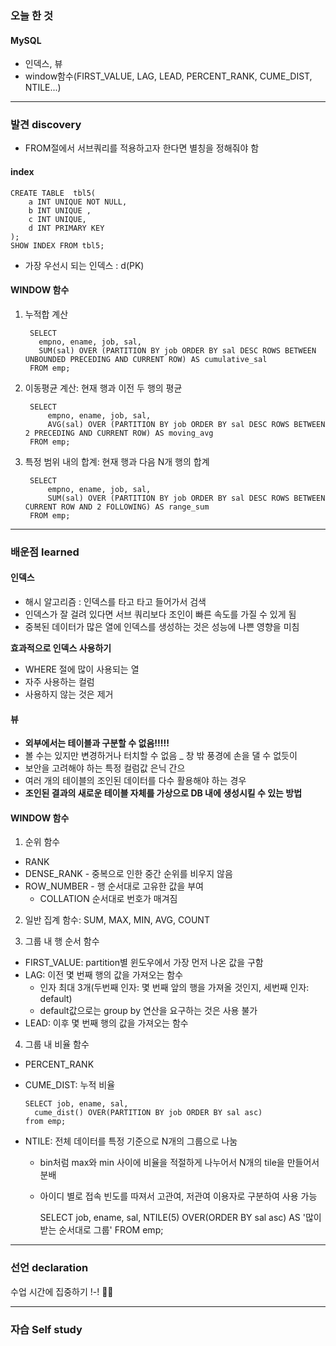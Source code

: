 

### 오늘 한 것

#### MySQL

- 인덱스, 뷰
- window함수(FIRST_VALUE, LAG, LEAD, PERCENT_RANK, CUME_DIST, NTILE...)

  
***


### 발견 discovery

- FROM절에서 서브쿼리를 적용하고자 한다면 별칭을 정해줘야 함

#### index

    CREATE TABLE  tbl5(   
        a INT UNIQUE NOT NULL,
        b INT UNIQUE ,
        c INT UNIQUE,
        d INT PRIMARY KEY
    );
    SHOW INDEX FROM tbl5; 

- 가장 우선시 되는 인덱스 : d(PK)


#### WINDOW 함수

1) 누적합 계산

        SELECT
          empno, ename, job, sal,
          SUM(sal) OVER (PARTITION BY job ORDER BY sal DESC ROWS BETWEEN UNBOUNDED PRECEDING AND CURRENT ROW) AS cumulative_sal
        FROM emp;

2) 이동평균 계산: 현재 행과 이전 두 행의 평균

        SELECT
            empno, ename, job, sal,
            AVG(sal) OVER (PARTITION BY job ORDER BY sal DESC ROWS BETWEEN 2 PRECEDING AND CURRENT ROW) AS moving_avg
        FROM emp;


3) 특정 범위 내의 합계: 현재 행과 다음 N개 행의 합계

        SELECT
            empno, ename, job, sal,
            SUM(sal) OVER (PARTITION BY job ORDER BY sal DESC ROWS BETWEEN CURRENT ROW AND 2 FOLLOWING) AS range_sum
        FROM emp;

***


### 배운점 learned

#### 인덱스

- 해시 알고리즘 : 인덱스를 타고 타고 들어가서 검색
- 인덱스가 잘 걸려 있다면 서브 쿼리보다 조인이 빠른 속도를 가질 수 있게 됨
- 중복된 데이터가 많은 열에 인덱스를 생성하는 것은 성능에 나쁜 영향을 미침

**효과적으로 인덱스 사용하기**

- WHERE 절에 많이 사용되는 열
- 자주 사용하는 컬럼
- 사용하지 않는 것은 제거

#### 뷰

- **외부에서는 테이블과 구분할 수 없음!!!!!**
- 볼 수는 있지만 변경하거나 터치할 수 없음 _ 창 밖 풍경에 손을 댈 수 없듯이
- 보안을 고려해야 하는 특정 컬럼값 은닉 간으
- 여러 개의 테이블의 조인된 데이터를 다수 활용해야 하는 경우
- **조인된 결과의 새로운 테이블 자체를 가상으로 DB 내에 생성시킬 수 있는 방법**


#### WINDOW 함수

1) 순위 함수

- RANK
- DENSE_RANK - 중복으로 인한 중간 순위를 비우지 않음
- ROW_NUMBER - 행 순서대로 고유한 값을 부여
    - COLLATION 순서대로 번호가 매겨짐

2) 일반 집계 함수: SUM, MAX, MIN, AVG, COUNT
   
3) 그룹 내 행 순서 함수
- FIRST_VALUE: partition별 윈도우에서 가장 먼저 나온 값을 구함
- LAG: 이전 몇 번째 행의 값을 가져오는 함수
  - 인자 최대 3개(두번째 인자: 몇 번째 앞의 행을 가져올 것인지, 세번째 인자: default)
  - default값으로는 group by 연산을 요구하는 것은 사용 불가
- LEAD: 이후 몇 번째 행의 값을 가져오는 함수

4) 그룹 내 비율 함수
- PERCENT_RANK
- CUME_DIST: 누적 비율
  
      SELECT job, ename, sal,
        cume_dist() OVER(PARTITION BY job ORDER BY sal asc)
      from emp;
  
- NTILE: 전체 데이터를 특정 기준으로 N개의 그룹으로 나눔
    - bin처럼 max와 min 사이에 비율을 적절하게 나누어서 N개의 tile을 만들어서 분배
    - 아이디 별로 접속 빈도를 따져서 고관여, 저관여 이용자로 구분하여 사용 가능
      
        SELECT job, ename, sal,
          NTILE(5) OVER(ORDER BY sal asc) AS '많이 받는 순서대로 그룹'
        FROM emp;
        
   
***

### 선언 declaration

수업 시간에 집중하기 !-! 🐱‍🏍

***

### 자습 Self study

#### 
